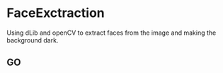 # FaceExctraction
Using dLib and openCV  to extract faces from the image and making the background dark.
<h2> GO </h2>
